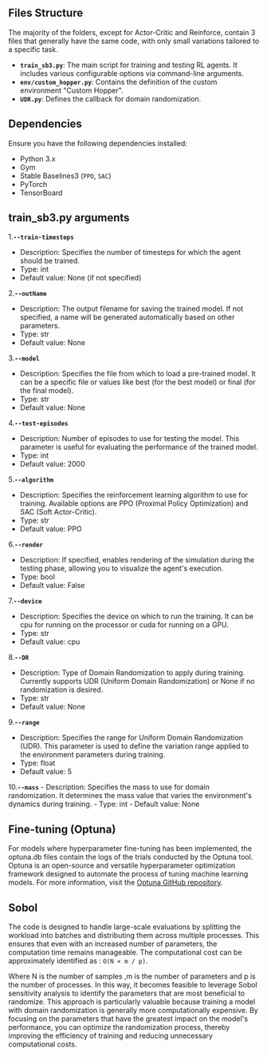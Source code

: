 
## Files Structure
The majority of the folders, except for Actor-Critic and Reinforce, contain 3 files that generally have the same code, with only small variations tailored to a specific task.
- **`train_sb3.py`**: The main script for training and testing RL agents. It includes various configurable options via command-line arguments.
- **`env/custom_hopper.py`**: Contains the definition of the custom environment "Custom Hopper".
- **`UDR.py`**: Defines the callback for domain randomization.

## Dependencies

Ensure you have the following dependencies installed:

- Python 3.x
- Gym
- Stable Baselines3 (`PPO`, `SAC`)
- PyTorch
- TensorBoard

## train_sb3.py arguments 
1.**`--train-timesteps`**
   - Description: Specifies the number of timesteps for which the agent should be trained.
   - Type: int
   - Default value: None (if not specified)

2.**`--outName`**
   - Description: The output filename for saving the trained model. If not specified, a name will be generated automatically based on other parameters.
   - Type: str
   - Default value: None

3.**`--model`**
   - Description: Specifies the file from which to load a pre-trained model. It can be a specific file or values like best (for the best model) or final (for the final model).
   - Type: str
   - Default value: None

4.**`--test-episodes`**
   - Description: Number of episodes to use for testing the model. This parameter is useful for evaluating the performance of the trained model.
   - Type: int
   - Default value: 2000

5.**`--algorithm`**
   - Description: Specifies the reinforcement learning algorithm to use for training. Available options are PPO (Proximal Policy Optimization) and SAC (Soft Actor-Critic).
   - Type: str
   - Default value: PPO

6.**`--render`**
   - Description: If specified, enables rendering of the simulation during the testing phase, allowing you to visualize the agent's execution.
   - Type: bool
   - Default value: False

7.**`--device`**
   - Description: Specifies the device on which to run the training. It can be cpu for running on the processor or cuda for running on a GPU.
   - Type: str
   - Default value: cpu

8.**`--DR`**
   - Description: Type of Domain Randomization to apply during training. Currently supports UDR (Uniform Domain Randomization) or None if no randomization is desired.
   - Type: str
   - Default value: None

9.**`--range`**
   - Description: Specifies the range for Uniform Domain Randomization (UDR). This parameter is used to define the variation range applied to the environment parameters during training.
   - Type: float
   - Default value: 5

10.**`--mass`**
    - Description: Specifies the mass to use for domain randomization. It determines the mass value that varies the environment's dynamics during training.
    - Type: int
    - Default value: None

## Fine-tuning (Optuna)
For models where hyperparameter fine-tuning has been implemented, the optuna.db files contain the logs of the trials conducted by the Optuna tool.
Optuna is an open-source  and versatile hyperparameter optimization framework designed to automate the process of tuning machine learning models. 
For more information, visit the [Optuna GitHub repository](https://github.com/optuna/optuna).

## Sobol 
The code is designed to handle large-scale evaluations by splitting the workload into batches and distributing them across multiple processes. This ensures that even with an increased number of parameters, the computation time remains manageable.
The computational cost can be approximately identified as : 
`O(N × m / p)`.

Where N is the number of samples ,m is the number of parameters and p is the number of processes.
In this way, it becomes feasible to leverage Sobol sensitivity analysis to identify the parameters that are most beneficial to randomize. This approach is particularly valuable because training a model with domain randomization is generally more computationally expensive. By focusing on the parameters that have the greatest impact on the model's performance, you can optimize the randomization process, thereby improving the efficiency of training and reducing unnecessary computational costs.
